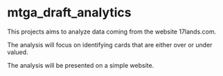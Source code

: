 # mtga_draft_analytics

This projects aims to analyze data coming from the website 17lands.com.

The analysis will focus on identifying cards that are either over or under valued.

The analysis will be presented on a simple website.
